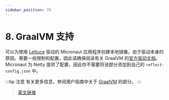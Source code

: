 ```yaml
---
sidebar_position: 70
---
```


# 8. GraalVM 支持

可以为使用 [Lettuce](https://lettuce.io/) 驱动的 Micronaut 应用程序创建本地镜像。由于驱动本身的原因，需要一些限制和配置，因此请确保阅读有关 GraalVM 的[官方驱动文档](https://github.com/lettuce-io/lettuce-core/wiki/Using-Lettuce-with-Native-Images)。Micronaut 为 Netty 提供了配置，因此你不需要将该部分添加到自己的 `reflect-config.json` 中。

:::tip 注意
有关更多信息，参阅用户指南中关于 [GraalVM](https://docs.micronaut.io/latest/guide/index.html#graal) 的部分。
:::

> [英文链接](https://micronaut-projects.github.io/micronaut-redis/5.3.2/guide/index.html#graalvm)
